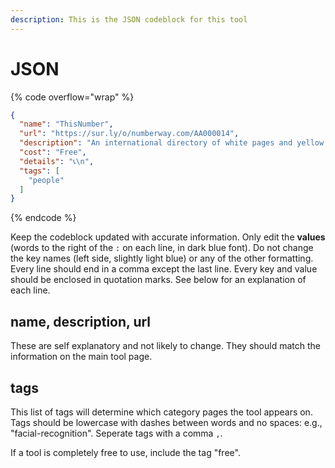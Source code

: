 ```yaml
---
description: This is the JSON codeblock for this tool
---
```


# JSON

{% code overflow="wrap" %}
```json
{
  "name": "ThisNumber",
  "url": "https://sur.ly/o/numberway.com/AA000014",
  "description": "An international directory of white pages and yellow pages phone books, and online directory enquiries. It's a free, independent and up-to-date guide to telephone directories on the web.",
  "cost": "Free",
  "details": "📞\n",
  "tags": [
    "people"
  ]
}
```
{% endcode %}

Keep the codeblock updated with accurate information. Only edit the **values** (words to the right of the `:` on each line, in dark blue font). Do not change the key names (left side, slightly light blue) or any of the other formatting. Every line should end in a comma except the last line. Every key and value should be enclosed in quotation marks. See below for an explanation of each line.&#x20;

## name, description, url

These are self explanatory and not likely to change. They should match the information on the main tool page.

## tags

This list of tags will determine which category pages the tool appears on. Tags should be lowercase with dashes between words and no spaces: e.g., "facial-recognition". Seperate tags with a comma `,`.

If a tool is completely free to use, include the tag "free".

